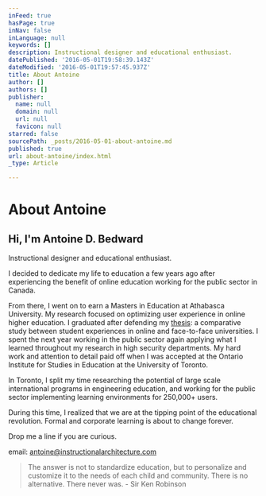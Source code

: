 ```yaml
---
inFeed: true
hasPage: true
inNav: false
inLanguage: null
keywords: []
description: Instructional designer and educational enthusiast.
datePublished: '2016-05-01T19:58:39.143Z'
dateModified: '2016-05-01T19:57:45.937Z'
title: About Antoine
author: []
authors: []
publisher:
  name: null
  domain: null
  url: null
  favicon: null
starred: false
sourcePath: _posts/2016-05-01-about-antoine.md
published: true
url: about-antoine/index.html
_type: Article

---
```

# About Antoine

## Hi, I'm Antoine D. Bedward

Instructional designer and educational enthusiast.

I decided to dedicate my life to education a few years ago after experiencing the benefit of online education working for the public sector in Canada. 

From there, I went on to earn a Masters in Education at Athabasca University. My research focused on optimizing user experience in online higher education. I graduated after defending my [thesis][0]: a comparative study between student experiences in online and face-to-face universities. I spent the next year working in the public sector again applying what I learned throughout my research in high security departments. My hard work and attention to detail paid off when I was accepted at the Ontario Institute for Studies in Education at the University of Toronto. 

In Toronto, I split my time researching the potential of large scale international programs in engineering education, and working for the public sector implementing learning environments for 250,000+ users. 

During this time, I realized that we are at the tipping point of the educational revolution. Formal and corporate learning is about to change forever.

Drop me a line if you are curious.

email: [antoine@instructionalarchitecture.com][1]

> The answer is not to standardize education, but to personalize and customize it to the needs of each child and community. There is no alternative. There never was. - Sir Ken Robinson



[0]: https://dt.athabascau.ca/jspui/bitstream/10791/43/5/Despres-Bedward,%20Antoine%20Thesis%20Document.pdf
[1]: null